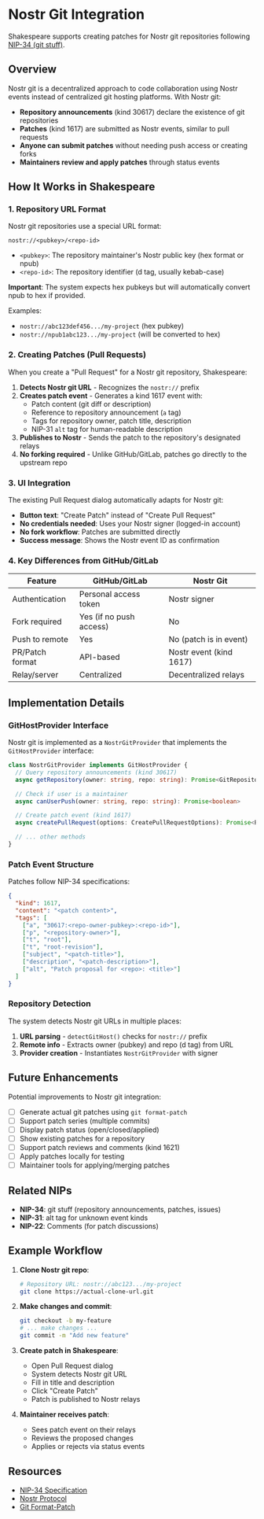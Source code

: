 # Nostr Git Integration

Shakespeare supports creating patches for Nostr git repositories following [NIP-34 (git stuff)](https://github.com/nostr-protocol/nips/blob/master/34.md).

## Overview

Nostr git is a decentralized approach to code collaboration using Nostr events instead of centralized git hosting platforms. With Nostr git:

- **Repository announcements** (kind 30617) declare the existence of git repositories
- **Patches** (kind 1617) are submitted as Nostr events, similar to pull requests
- **Anyone can submit patches** without needing push access or creating forks
- **Maintainers review and apply patches** through status events

## How It Works in Shakespeare

### 1. Repository URL Format

Nostr git repositories use a special URL format:

```
nostr://<pubkey>/<repo-id>
```

- `<pubkey>`: The repository maintainer's Nostr public key (hex format or npub)
- `<repo-id>`: The repository identifier (d tag, usually kebab-case)

**Important**: The system expects hex pubkeys but will automatically convert npub to hex if provided.

Examples:
- `nostr://abc123def456.../my-project` (hex pubkey)
- `nostr://npub1abc123.../my-project` (will be converted to hex)

### 2. Creating Patches (Pull Requests)

When you create a "Pull Request" for a Nostr git repository, Shakespeare:

1. **Detects Nostr git URL** - Recognizes the `nostr://` prefix
2. **Creates patch event** - Generates a kind 1617 event with:
   - Patch content (git diff or description)
   - Reference to repository announcement (`a` tag)
   - Tags for repository owner, patch title, description
   - NIP-31 `alt` tag for human-readable description
3. **Publishes to Nostr** - Sends the patch to the repository's designated relays
4. **No forking required** - Unlike GitHub/GitLab, patches go directly to the upstream repo

### 3. UI Integration

The existing Pull Request dialog automatically adapts for Nostr git:

- **Button text**: "Create Patch" instead of "Create Pull Request"
- **No credentials needed**: Uses your Nostr signer (logged-in account)
- **No fork workflow**: Patches are submitted directly
- **Success message**: Shows the Nostr event ID as confirmation

### 4. Key Differences from GitHub/GitLab

| Feature | GitHub/GitLab | Nostr Git |
|---------|---------------|-----------|
| Authentication | Personal access token | Nostr signer |
| Fork required | Yes (if no push access) | No |
| Push to remote | Yes | No (patch is in event) |
| PR/Patch format | API-based | Nostr event (kind 1617) |
| Relay/server | Centralized | Decentralized relays |

## Implementation Details

### GitHostProvider Interface

Nostr git is implemented as a `NostrGitProvider` that implements the `GitHostProvider` interface:

```typescript
class NostrGitProvider implements GitHostProvider {
  // Query repository announcements (kind 30617)
  async getRepository(owner: string, repo: string): Promise<GitRepository>

  // Check if user is a maintainer
  async canUserPush(owner: string, repo: string): Promise<boolean>

  // Create patch event (kind 1617)
  async createPullRequest(options: CreatePullRequestOptions): Promise<PullRequest>

  // ... other methods
}
```

### Patch Event Structure

Patches follow NIP-34 specifications:

```json
{
  "kind": 1617,
  "content": "<patch content>",
  "tags": [
    ["a", "30617:<repo-owner-pubkey>:<repo-id>"],
    ["p", "<repository-owner>"],
    ["t", "root"],
    ["t", "root-revision"],
    ["subject", "<patch-title>"],
    ["description", "<patch-description>"],
    ["alt", "Patch proposal for <repo>: <title>"]
  ]
}
```

### Repository Detection

The system detects Nostr git URLs in multiple places:

1. **URL parsing** - `detectGitHost()` checks for `nostr://` prefix
2. **Remote info** - Extracts owner (pubkey) and repo (d tag) from URL
3. **Provider creation** - Instantiates `NostrGitProvider` with signer

## Future Enhancements

Potential improvements to Nostr git integration:

- [ ] Generate actual git patches using `git format-patch`
- [ ] Support patch series (multiple commits)
- [ ] Display patch status (open/closed/applied)
- [ ] Show existing patches for a repository
- [ ] Support patch reviews and comments (kind 1621)
- [ ] Apply patches locally for testing
- [ ] Maintainer tools for applying/merging patches

## Related NIPs

- **NIP-34**: git stuff (repository announcements, patches, issues)
- **NIP-31**: alt tag for unknown event kinds
- **NIP-22**: Comments (for patch discussions)

## Example Workflow

1. **Clone Nostr git repo**:
   ```bash
   # Repository URL: nostr://abc123.../my-project
   git clone https://actual-clone-url.git
   ```

2. **Make changes and commit**:
   ```bash
   git checkout -b my-feature
   # ... make changes ...
   git commit -m "Add new feature"
   ```

3. **Create patch in Shakespeare**:
   - Open Pull Request dialog
   - System detects Nostr git URL
   - Fill in title and description
   - Click "Create Patch"
   - Patch is published to Nostr relays

4. **Maintainer receives patch**:
   - Sees patch event on their relays
   - Reviews the proposed changes
   - Applies or rejects via status events

## Resources

- [NIP-34 Specification](https://github.com/nostr-protocol/nips/blob/master/34.md)
- [Nostr Protocol](https://nostr.com)
- [Git Format-Patch](https://git-scm.com/docs/git-format-patch)

